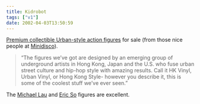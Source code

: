 ```yaml
---
title: Kidrobot
tags: ["v1"]
date: 2002-04-03T13:50:59
---
```


[Premium collectible Urban-style action figures][1] for sale (from those nice people at [Minidisco][2]).

> &#8220;The figures we&#8217;ve got are designed by an emerging group of underground artists in Hong Kong, Japan and the U.S. who fuse urban street culture and hip-hop style with amazing results. Call it HK Vinyl, Urban Vinyl, or Hong Kong Style- however you describe it, this is some of the coolest stuff we&#8217;ve ever seen.&#8221;

The [Michael Lau][3] and [Eric So][4] figures are excellent.

[1]: http://www.kidrobot.com/
[2]: http://www.minidisco.com/
[3]: http://www.kidrobot.com/michaellau.html
[4]: http://www.kidrobot.com/ericso.html
